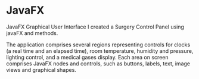 # JavaFX
JavaFX Graphical User Interface
I created a Surgery Control Panel using javaFX and methods.

The application comprises several regions representing controls for clocks (a real time and an elapsed time), room temperature, humidity and pressure, lighting control, and a medical gases display. Each area on screen comprises JavaFX nodes and controls, such as buttons, labels, text, image views and graphical shapes.
